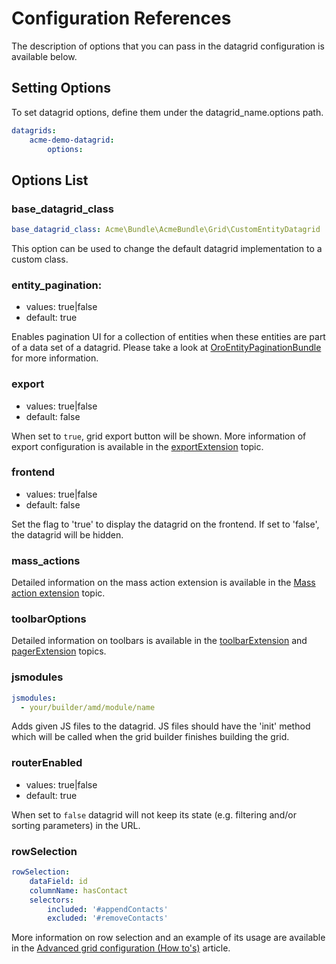 Configuration References
===========================

The description of options that you can pass in the datagrid configuration is available below.

## Setting Options
To set datagrid options, define them under the datagrid_name.options path.
``` yaml
datagrids:
    acme-demo-datagrid:
        options:
```
   
## Options List   
            
### base_datagrid_class
```yaml
base_datagrid_class: Acme\Bundle\AcmeBundle\Grid\CustomEntityDatagrid
```
This option can be used to change the default datagrid implementation to a custom class.
            
### entity_pagination:

- values: true|false
- default: true

Enables pagination UI for a collection of entities when these entities are part of a data set of a datagrid.
Please take a look at [OroEntityPaginationBundle](./../../../../EntityPaginationBundle/README.md) for more information.

### export            

- values: true|false
- default: false

When set to `true`, grid export button will be shown. 
More information of export configuration is available in the [exportExtension](./extensions/export.md) topic.

### frontend

- values: true|false
- default: false

Set the flag to 'true' to display the datagrid on the frontend. If set to 'false', the datagrid will be hidden.

### mass_actions

Detailed information on the mass action extension is available in the [Mass action extension](./extensions/mass_action.md) topic.

### toolbarOptions

Detailed information on toolbars is available in the [toolbarExtension](./extensions/toolbar.md) and [pagerExtension](./extensions/pager.md) topics.

### jsmodules

```yaml
jsmodules:
  - your/builder/amd/module/name
```

Adds given JS files to the datagrid. JS files should have the 'init' method which will be called when the grid builder finishes building the grid.

### routerEnabled

- values: true|false
- default: true

When set to `false` datagrid will not keep its state (e.g. filtering and/or sorting parameters) in the URL.

### rowSelection

``` yaml
rowSelection:
    dataField: id
    columnName: hasContact
    selectors:
        included: '#appendContacts'
        excluded: '#removeContacts'
```
More information on row selection and an example of its usage are available in the [Advanced grid configuration (How to's)](./advanced_grid_configuration.md#solution-1) article.

